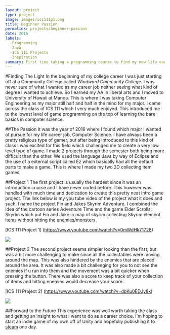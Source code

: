 ```yaml
---
layout: project
type: project
image: images/ics111p1.png
title: Beginner Passion
permalink: projects/beginner-passion
date: 2016
labels:
  -Programming
  -Java
  -ICS 111 Projects
  -Inspiration
summary: First time taking a programming course to find my new life career and I very muuch enjoyed it even if the project was a very intro type of game.
---
```


#Finding The Light
In the beginning of my college career I was just starting off at a Community College called *Windward Community College*. I was never sure of what I wanted as my career job neither seeing what kind of degree I wanted to achieve. So I earned my AA in liberal arts and I moved to University of Hawaii at Manoa. This is where I was taking Computer Engineering as my major still half and half in the mind for my major. I came across the class of ICS 111 which I very much enjoyed. This introduced me to the lowest level of game programming on the top of learning the bare basics in computer science. 

##The Passion
It was the year of 2016 where I found which major I wanted ot pursue for my life career job, Computer Science. I have always been a pretty religious type of gamer, but after being introduced to this kind of class I was excited for this field which challenged me to create a very low level type of game. I made 2 projects through the semester both being more difficult than the other. We used the language Java by way of Eclipse and the use of a external script called Ez which basically had all the default parts to make a game. This is where I made my two 2D collecting item games.

##Project 1
The first project is usually the hardest since it was an introduction course and I have never coded before. This however was handled with much time and dedication to create this pretty neat intro game project. The link below is my you tube video of the project what it does and such. I name the project Fin and Jakes Skyrim Adventure. I combined the idea of the cartoon series Adventure Time and the game Elder Scrolls: Skyrim which put Fin and Jake in map of skyrim collecting Skyrim element items without hitting the enemies/monsters.

[ICS 111 Project 1] (https://www.youtube.com/watch?v=0mWdHk71728)

<img class="ui medium floated rounded image" src="{{ site.baseurl }}/images/ics111p1.png">

##Project 2
The second project seems simpler looking than the first, but was a bit more challenging to make since all the collectables were moving around the map. This was also hindered by the enemies that are placed around the area. It was also made a bit challenging for you to not see the enemies if u run into them and the movement was a bit quicker when pressing the button. There was also a score to keep track of your collection of items and hitting enemies would decrease your score. 

[ICS 111 Project 2] (https://www.youtube.com/watch?v=dbKu0EDJy8k)

<img class="ui medium floated rounded image" src="{{ site.baseurl }}/images/ics111p2.png">

##Forward to the Future
This experience was well worth taking the class and getting an insight to what I want to do as a career choice. I'm hoping to start an indie game of my own off of Unity and hopefully publishing it to [steam](http://store.steampowered.com/) one day.
